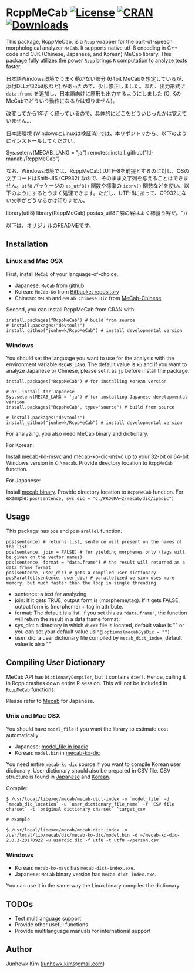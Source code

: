 # RcppMeCab [![License](https://img.shields.io/badge/license-GPL-brightgreen.svg?style=flat)](http://www.gnu.org/licenses/gpl.html) [![CRAN](http://www.r-pkg.org/badges/version/RcppMeCab)](https://cran.r-project.org/package=RcppMeCab) [![Downloads](http://cranlogs.r-pkg.org/badges/RcppMeCab?color=brightgreen)](http://www.r-pkg.org/pkg/RcppMeCab)

This package, RcppMeCab, is a `Rcpp` wrapper for the part-of-speech morphological analyzer `MeCab`. It supports native utf-8 encoding in C++ code and CJK (Chinese, Japanese, and Korean) MeCab library. This package fully utilizes the power `Rcpp` brings `R` computation to analyze texts faster.

日本語Windows環境でうまく動かない部分 (64bit MeCabを想定しているが、添付DLLが32bit版など) があったので、少し修正しました。また、出力形式に `data.frame` を追加し、日本語向けに原形も出力するようにしました (C, KのMeCabでどういう動作になるかは知りません)。

改変してから1年近く経っているので、具体的にどこをどういじったかは覚えていません...

日本語環境 (WindowsとLinuxは検証済) では、本リポジトリから、以下のようにインストールしてください。

 Sys.setenv(MECAB_LANG = "ja")
 remotes::install_github("ltl-manabi/RcppMeCab")

なお、Windows環境では、RcppMeCabはUTF-8を前提とするのに対し、OSの文字コードはShift-JIS (CP932) なので、そのまま文字列を与えることはできません。`utf8` パッケージの `as_utf8()` 関数や標準の `iconv()` 関数などを使い、以下のようにするとうまく処理できます。ただし、UTF-8にあって、CP932にない文字がどうなるかは知りません。

 library(utf8)
 library(RcppMeCab)
 pos(as_utf8("隣の客はよく柿食う客だ。"))

以下は、オリジナルのREADMEです。

## Installation

### Linux and Mac OSX

First, install `MeCab` of your language-of-choice.

+ Japanese: `MeCab` from [github](http://taku910.github.io/mecab/)
+ Korean: `MeCab-Ko` from [Bitbucket repository](https://bitbucket.org/eunjeon/mecab-ko)
+ Chinese: `MeCab` and `MeCab Chinese Dic` from [MeCab-Chinese](http://www.52nlp.cn/%E7%94%A8mecab%E6%89%93%E9%80%A0%E4%B8%80%E5%A5%97%E5%AE%9E%E7%94%A8%E7%9A%84%E4%B8%AD%E6%96%87%E5%88%86%E8%AF%8D%E7%B3%BB%E7%BB%9F%E4%B8%89%EF%BC%9Amecab-chinese)

Second, you can install RcppMeCab from CRAN with:

```
install.packages("RcppMeCab") # build from source
# install.packages("devtools")
install_github("junhewk/RcppMeCab") # install developmental version
```

### Windows

You should set the language you want to use for the analysis with the environment variable `MECAB_LANG`. The default value is `ko` and if you want to analyze Japanese or Chinese, please set it as `jp` before install the package.

```
install.packages("RcppMeCab") # for installing Korean version

# or, install for Japanese
Sys.setenv(MECAB_LANG = 'ja') # for installing Japanese developmental version
install.packages("RcppMeCab", type="source") # build from source

# install.packages("devtools")
install_github("junhewk/RcppMeCab") # install developmental version
```

For analyzing, you also need MeCab binary and dictionary.

For Korean:

Install [mecab-ko-msvc](https://github.com/Pusnow/mecab-ko-msvc) and [mecab-ko-dic-msvc](https://github.com/Pusnow/mecab-ko-dic-msvc) up to your 32-bit or 64-bit Windows version in `C:\mecab`. Provide directory location to `RcppMeCab` function.

For Japanese:

Install [mecab binary](https://drive.google.com/uc?export=download&id=0B4y35FiV1wh7WElGUGt6ejlpVXc). Provide directory location to `RcppMeCab` function. For example: `pos(sentence, sys_dic = "C:/PROGRA~2/mecab/dic/ipadic")`

## Usage

This package has `pos` and `posParallel` function.

```
pos(sentence) # returns list, sentence will present on the names of the list
pos(sentence, join = FALSE) # for yielding morphemes only (tags will be given on the vector names)
pos(sentence, format = "data.frame") # the result will returned as a data frame format
pos(sentence, user_dic) # gets a compiled user dictionary 
posParallel(sentence, user_dic) # parallelized version uses more memory, but much faster than the loop in single threading
```

+ sentence: a text for analyzing
+ join: If it gets TRUE, output form is (morpheme/tag). If it gets FALSE, output form is (morpheme) + tag in attribute.
+ format: The default is a list. If you set this as `"data.frame"`, the function will return the result in a data frame format.
+ sys_dic: a directory in which `dicrc` file is located, default value is "" or you can set your default value using `options(mecabSysDic = "")` 
+ user_dic: a user dictionary file compiled by `mecab_dict_index`, default value is also ""

## Compiling User Dictionary

MeCab API has `DictionaryCompiler`, but it contains `die()`. Hence, calling it in Rcpp crashes down entire R session. This will not be included in `RcppMeCab` functions.

Please refer to [Mecab](http://taku910.github.io/mecab/dic.html) for Japanese.

### Unix and Mac OSX

You should have `model_file` if you want the library to estimate cost automatically. 

+ Japanese: [model_file in ipadic](https://drive.google.com/uc?export=download&id=0B4y35FiV1wh7bnc5aFZSTE9qNnM)
+ Korean: `model.bin` in [mecab-ko-dic](https://bitbucket.org/eunjeon/mecab-ko-dic)

You need entire `mecab-ko-dic` source if you want to compile Korean user dictionary. User dictionary should also be prepared in CSV file. CSV structure is found in [Japanese](http://taku910.github.io/mecab/dic.html) and [Korean](https://bitbucket.org/eunjeon/mecab-ko-dic/src/e39e16059b8748c2663ab09195a08293c7063a28/final/user-dic/README.md?fileviewer=file-view-default).

Compile:

```
$ /usr/local/libexec/mecab/mecab-dict-index -m `model_file` -d `mecab_dic_location` -u `user_dictionary_file_name` -f `CSV file charset` -t `original dictionary charset` `target_csv

# example

$ /usr/local/libexec/mecab/mecab-dict-index -m /usr/local/lib/mecab/dic/mecab-ko-dic/model.bin -d ~/mecab-ko-dic-2.0.3-20170922 -u userdic.dic -f utf8 -t utf8 ~/person.csv
```

### Windows

+ Korean: `mecab-ko-msvc` has `mecab-dict-index.exe`.
+ Japanese: `MeCab` binary version has `mecab-dict-index.exe`.

You can use it in the same way the Linux binary compiles the dictionary.

## TODOs

+ Test multilanguage support
+ Provide other useful functions
+ Provide multilanguage manuals for international support

## Author

Junhewk Kim (junhewk.kim@gmail.com)
